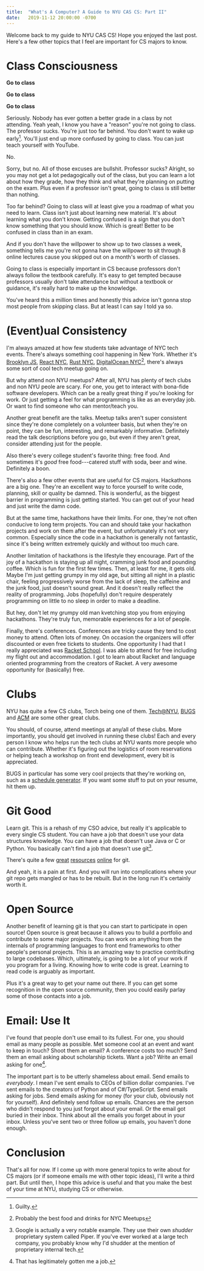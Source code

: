 ```yaml
---
title:  "What's A Computer? A Guide to NYU CAS CS: Part II"
date:   2019-11-12 20:00:00 -0700
---
```


Welcome back to my guide to NYU CAS CS! Hope you enjoyed the last
post. Here's a few other topics that I feel are important for CS
majors to know.

# Class Consciousness

**Go to class**

**Go to class**

**Go to class**

Seriously. Nobody has ever gotten a better grade in a class by not
attending. Yeah yeah, I know you have a "reason" you're not going to
class. The professor sucks. You're just too far behind. You don't want
to wake up early[^1]. You'll just end up more confused by going to
class. You can just teach yourself with YouTube.

No.

Sorry, but no. All of those excuses are bullshit. Professor sucks?
Alright, so you may not get a lot pedagogically out of the class, but
you can learn a lot about how they grade, how they think and what
they're planning on putting on the exam. Plus even if a professor
isn't great, going to class is still better than nothing.

[^1]: Guilty.

Too far behind? Going to class will at least give you a roadmap of
what you need to learn. Class isn't just about learning new
material. It's about learning what you don't know. Getting confused is
a sign that you don't know something that you should know. Which is
great! Better to be confused in class than in an exam.

And if you don't have the willpower to show up to two classes a week,
something tells me you're not gonna have the willpower to sit through
8 online lectures cause you skipped out on a month's worth of classes.


Going to class is especially important in CS because professors don't
always follow the textbook carefully. It's easy to get tempted because
professors usually don't take attendance but without a textbook or
guidance, it's really hard to make up the knowledge.

You've heard this a million times and honestly this advice isn't gonna
stop most people from skipping class. But at least I can say I told ya
so.

# (Event)ual Consistency

I'm always amazed at how few students take advantage of NYC tech
events. There's always something cool happening in New York. Whether
it's [Brooklyn JS](http://brooklynjs.com/), [React
NYC](http://brooklynjs.com/), [Rust
NYC](https://www.meetup.com/Rust-NYC/), [DigitalOcean
NYC](https://www.meetup.com/DigitalOceanNYC/)[^2], there's always some
sort of cool tech meetup going on.

[^2]: Probably the best food and drinks for NYC Meetups

But why attend non NYU meetups? After all, NYU has plenty of tech
clubs and non NYU peole are scary. For one, you get to interact with
bona-fide software developers. Which can be a really great thing if
you're looking for work. Or just getting a feel for what programming
is like as an everyday job. Or want to find someone who can
mentor/teach you.

Another great benefit are the talks. Meetup talks aren't super
consistent since they're done completely on a volunteer basis, but
when they're on point, they can be fun, interesting, and remarkably
informative. Definitely read the talk descriptions before you go, but
even if they aren't great, consider attending just for the people.

Also there's every college student's favorite thing: free food. And
sometimes it's *good* free food---catered stuff with soda, beer and
wine. Definitely a boon.

There's also a few other events that are useful for CS
majors. Hackathons are a big one. They're an excellent way to force
yourself to write code, planning, skill or quality be damned. This is
wonderful, as the biggest barrier in programming is just getting
started. You can get out of your head and just write the damn code.

But at the same time, hackathons have their limits. For one, they're
not often conducive to long term projects. You can and should take
your hackathon projects and work on them after the event, but
unfortunately it's not very common. Especially since the code in a
hackathon is generally not fantastic, since it's being written
extremely quickly and without too much care.

Another limitation of hackathons is the lifestyle they encourage. Part
of the joy of a hackathon is staying up all night, cramming junk food
and pounding coffee. Which is fun for the first few times. Then, at
least for me, it gets old. Maybe I'm just getting grumpy in my old
age, but sitting all night in a plastic chair, feeling progressively
worse from the lack of sleep, the caffeine and the junk food, just
doesn't sound great. And it doesn't really reflect the reality of
programming. Jobs (hopefully) don't require desperately programming on
little to no sleep in order to make a deadline.

But hey, don't let my grumpy old man kvetching stop you from enjoying
hackathons. They're truly fun, memorable experiences for a lot of
people.

Finally, there's conferences. Conferences are tricky cause they tend
to cost money to attend. Often lots of money. On occasion the
organizers will offer discounted or even free tickets to students. One
opportunity I had that I really appreciated was [Racket
School](https://summer-school.racket-lang.org/2018). I was able to
attend for free including my flight out and accommodation. I got to
learn about Racket and language oriented programming from the creators
of Racket. A very awesome opportunity for (basically) free.

# Clubs

NYU has quite a few CS clubs, Torch being one of
them. [Tech@NYU](https://techatnyu.org/),
[BUGS](https://bugs-nyu.github.io/) and
[ACM](https://cs.nyu.edu/acm/site/) are some other great clubs.

You should, of course, attend meetings at any/all of these clubs. More
importantly, you should get involved in running these clubs! Each and
every person I know who helps run the tech clubs at NYU wants more
people who can contribute. Whether it's figuring out the logistics of
room reservations or helping teach a workshop on front end
development, every bit is appreciated.

BUGS in particular has some very cool projects that they're working
on, such as a [schedule
generator](https://github.com/nicholaslyang/schedge). If you want some
stuff to put on your resume, hit them up.

# Git Good

Learn git. This is a rehash of my CSO advice, but really it's
applicable to every single CS student. You can have a job that doesn't
use your data structures knowledge. You can have a job that doesn't
use Java or C or Python. You basically can't find a job that doesn't
use git[^3].

There's quite a few [great](https://try.github.io/)
[resources](https://www.atlassian.com/git/tutorials)
[online](https://git-scm.com/book/en/v2) for git.

And yeah, it is a pain at first. And you will run into complications
where your git repo gets mangled or has to be rebuilt. But in the long
run it's certainly worth it.

[^3]: Google is actually a very notable example. They use their own
    *shudder* proprietary system called Piper. If you've ever worked
    at a large tech company, you probably know why I'd shudder at the
    mention of proprietary internal tech.


# Open Source

Another benefit of learning git is that you can start to participate
in open source! Open source is great because it allows you to build a
portfolio and contribute to some major projects. You can work on
anything from the internals of programming languages to front end
frameworks to other people's personal projects. This is an amazing way
to practice contributing to large codebases. Which, ultimately, is
going to be a lot of your work if you program for a living. Knowing
how to write code is great. Learning to read code is arguably as
important.

Plus it's a great way to get your name out there. If you can get some
recognition in the open source community, then you could easily parlay
some of those contacts into a job.

# Email: Use It

I've found that people don't use email to its fullest. For one, you
should email as many people as possible. Met someone cool at an event
and want to keep in touch? Shoot them an email? A conference costs too
much? Send them an email asking about scholarship tickets. Want a job?
Write an email asking for one[^4].

[^4]: That has legitimately gotten me a job.

The important part is to be utterly shameless about email. Send emails
to *everybody*. I mean I've sent emails to CEOs of billion dollar
companies. I've sent emails to the creators of Python and of
C#/TypeScript. Send emails asking for jobs. Send emails asking for
money (for your club, obviously not for yourself). And definitely send
follow up emails. Chances are the person who didn't respond to you
just forgot about your email. Or the email got buried in their
inbox. Think about all the emails you forget about in your
inbox. Unless you've sent two or three follow up emails, you haven't
done enough.

# Conclusion

That's all for now. If I come up with more general topics to write
about for CS majors (or if someone emails me with other topic ideas), I'll
write a third part. But until then, I hope this advice is useful and
that you make the best of your time at NYU, studying CS or otherwise.
